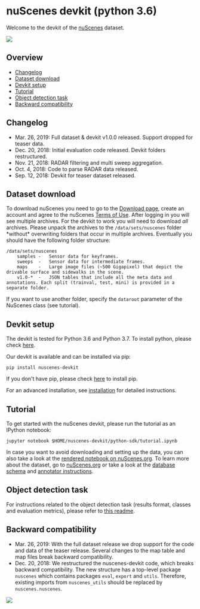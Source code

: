 # nuScenes devkit (python 3.6)
Welcome to the devkit of the [nuScenes](https://www.nuscenes.org) dataset.
 
![](https://www.nuscenes.org/public/images/road.jpg)

## Overview
- [Changelog](#changelog)
- [Dataset download](#dataset-download)
- [Devkit setup](#devkit-setup)
- [Tutorial](#tutorial)
- [Object detection task](#object-detection-task)
- [Backward compatibility](#backward-compatibility)

## Changelog
- Mar. 26, 2019: Full dataset & devkit v1.0.0 released. Support dropped for teaser data.
- Dec. 20, 2018: Initial evaluation code released. Devkit folders restructured. 
- Nov. 21, 2018: RADAR filtering and multi sweep aggregation.
- Oct. 4, 2018: Code to parse RADAR data released.
- Sep. 12, 2018: Devkit for teaser dataset released.

## Dataset download
To download nuScenes you need to go to the [Download page](https://www.nuscenes.org/download), 
create an account and agree to the nuScenes [Terms of Use](https://www.nuscenes.org/terms-of-use).
After logging in you will see multiple archives. 
For the devkit to work you will need to download *all* archives.
Please unpack the archives to the `/data/sets/nuscenes` folder \*without\* overwriting folders that occur in multiple archives.
Eventually you should have the following folder structure:
```
/data/sets/nuscenes
    samples	-	Sensor data for keyframes.
    sweeps	-	Sensor data for intermediate frames.
    maps	-	Large image files (~500 Gigapixel) that depict the drivable surface and sidewalks in the scene.
    v1.0-*	-	JSON tables that include all the meta data and annotations. Each split (trainval, test, mini) is provided in a separate folder.
```
If you want to use another folder, specify the `dataroot` parameter of the NuScenes class (see tutorial).

## Devkit setup
The devkit is tested for Python 3.6 and Python 3.7. To install python, please check [here](https://github.com/nutonomy/nuscenes-devkit/blob/master/installation.md#install-python).

Our devkit is available and can be installed via pip:
```
pip install nuscenes-devkit
```
If you don't have pip, please check [here](https://pip.pypa.io/en/stable/installing/) to install pip.

For an advanced installation, see [installation](https://github.com/nutonomy/nuscenes-devkit/blob/master/setup/installation.md) for detailed instructions.

## Tutorial
To get started with the nuScenes devkit, please run the tutorial as an IPython notebook:
```
jupyter notebook $HOME/nuscenes-devkit/python-sdk/tutorial.ipynb
```
In case you want to avoid downloading and setting up the data, you can also take a look at the [rendered notebook on nuScenes.org](https://www.nuscenes.org/tutorial).
To learn more about the dataset, go to [nuScenes.org](https://www.nuscenes.org) or take a look at the [database schema](https://github.com/nutonomy/nuscenes-devkit/blob/master/schema.md) and [annotator instructions](https://github.com/nutonomy/nuscenes-devkit/blob/master/instructions.md).

## Object detection task
For instructions related to the object detection task (results format, classes and evaluation metrics), please refer to [this readme](https://github.com/nutonomy/nuscenes-devkit/blob/master/python-sdk/nuscenes/eval/detection/README.md).

## Backward compatibility
- Mar. 26, 2019: With the full dataset release we drop support for the code and data of the teaser release. Several changes to the map table and map files break backward compatibility.
- Dec. 20, 2018: We restructured the nuscenes-devkit code, which breaks backward compatibility.
  The new structure has a top-level package `nuscenes` which contains packages `eval`, `export` and `utils`.
  Therefore, existing imports from `nuscenes_utils` should be replaced by `nuscenes.nuscenes`.


![](https://www.nuscenes.org/public/images/nuscenes-example.png)
